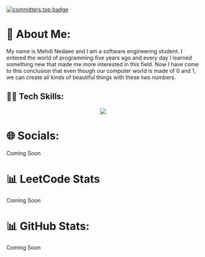 [![committers.top badge](https://user-badge.committers.top/iran/aradfarahani.svg)](https://user-badge.committers.top/iran/aradfarahani)
# 💫 About Me:
My name is Mehdi Nedaee and I am a software engineering student. I entered the world of programming five years ago and every day I learned something new that made me more interested in this field. Now I have come to this conclusion that even though our computer world is made of 0 and 1, we can create all kinds of beautiful things with these two numbers.

## 👨‍💻 Tech Skills:

<p align="center">
  <a href="https://skillicons.dev">
    <img src="https://skillicons.dev/icons?i=nodejs,ts,nest,jest,js,figma,xd,fastapi,postgresql,mysql,expressjs,html,css,mongodb,php,laravel,vue,tailwind,nuxt,git,github,arduino,bootstrap,npm,postman,rabbitmq,wordpress,vscode,prisma,nginx" />
  </a>
</p>


# 🌐 Socials:
Coming Soon

# 📊 LeetCode Stats
Coming Soon

# 📊 GitHub Stats:
Coming Soon
